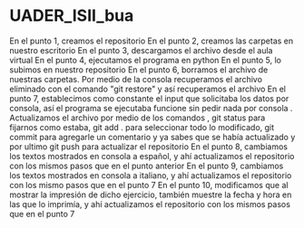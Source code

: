 # UADER_ISII_bua
En el punto 1, creamos el repositorio
En el punto 2, creamos las carpetas en nuestro escritorio 
En el punto 3, descargamos el archivo desde el aula virtual
En el punto 4, ejecutamos el programa en python
En el punto 5, lo subimos en nuestro repositorio
En el punto 6, borramos el archivo de nuestras carpetas. Por medio de la consola recuperamos el archivo eliminado con el comando "git restore" y así recuperamos el archivo
En el punto 7, establecimos como constante el input que solicitaba los datos por consola, así el programa se ejecutaba funcione sin pedir nada por consola . Actualizamos el archivo por medio de los comandos , git status para fijarnos como estaba, git add . para seleccionar todo lo modificado, git commit para agregarle un comentario y ya sabes que se había actualizado y por ultimo git push para actualizar el repositorio 
En el punto 8, cambiamos los textos mostrados en consola a español, y ahí actualizamos el repositorio con los mismos pasos que en el punto anterior
En el punto 9, cambiamos los textos mostrados en consola a italiano, y ahí actualizamos el repositorio con los mismo pasos que en el punto 7
En el punto 10, modificamos que al mostrar la impresión de dicho ejercicio, también muestre la fecha y hora en las que lo imprimía, y ahí actualizamos el repositorio  con los mismos pasos que en el punto 7
